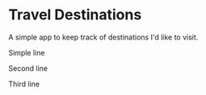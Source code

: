 # Travel Destinations

A simple app to keep track of destinations I'd like to visit.

Simple line

Second line

Third line
